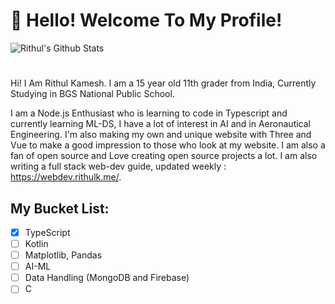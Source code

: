 # 👋 Hello! Welcome To My Profile!

![Rithul's Github Stats](https://github-readme-stats.vercel.app/api?username=rithulkamesh&show_icons=true&theme=onedark)

#

Hi! I Am Rithul Kamesh. I am a 15 year old 11th grader from India, Currently Studying in BGS National Public School.

I am a Node.js Enthusiast who is learning to code in Typescript and currently learning ML-DS, I have a lot of interest in AI and in Aeronautical Engineering. I'm also making my own and unique website with Three and Vue to make a good impression to those who look at my website. I am also a fan of open source and Love creating open source projects a lot. I am also writing a full stack web-dev guide, updated weekly : https://webdev.rithulk.me/.

## My Bucket List:

- [x] TypeScript
- [ ] Kotlin
- [ ] Matplotlib, Pandas
- [ ] AI-ML
- [ ] Data Handling (MongoDB and Firebase)
- [ ] C

#

